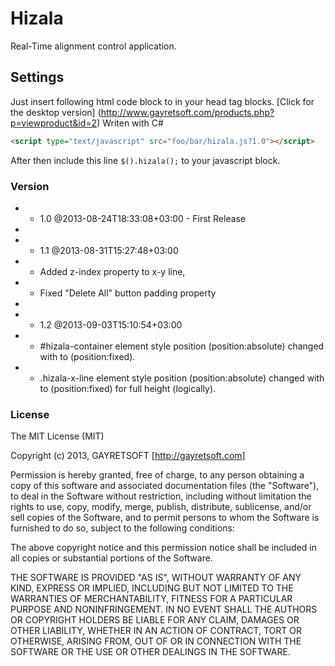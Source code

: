 # Hizala #

Real-Time alignment control application.

## Settings ##
Just insert following html code block to in your head tag blocks.
[Click for the desktop version] (http://www.gayretsoft.com/products.php?p=viewproduct&id=2)
Writen with C#


```html
<script type="text/javascript" src="foo/bar/hizala.js?1.0"></script>
```

After then include this line `$().hizala();` to your javascript block.

### Version ###
* - 1.0 @2013-08-24T18:33:08+03:00 - First Release
* 
* - 1.1 @2013-08-31T15:27:48+03:00
*   + Added z-index property to x-y line,
*   + Fixed "Delete All" button padding property
*   
* - 1.2 @2013-09-03T15:10:54+03:00
*   + #hizala-container element style position (position:absolute) changed with to (position:fixed).
*   + .hizala-x-line element style position (position:absolute) changed with to (position:fixed) for full height (logically).

### License ###

The MIT License (MIT)

Copyright (c) 2013, GAYRETSOFT [http://gayretsoft.com]

Permission is hereby granted, free of charge, to any person obtaining a copy of
this software and associated documentation files (the "Software"), to deal in
the Software without restriction, including without limitation the rights to
use, copy, modify, merge, publish, distribute, sublicense, and/or sell copies of
the Software, and to permit persons to whom the Software is furnished to do so,
subject to the following conditions:

The above copyright notice and this permission notice shall be included in all
copies or substantial portions of the Software.

THE SOFTWARE IS PROVIDED "AS IS", WITHOUT WARRANTY OF ANY KIND, EXPRESS OR
IMPLIED, INCLUDING BUT NOT LIMITED TO THE WARRANTIES OF MERCHANTABILITY, FITNESS
FOR A PARTICULAR PURPOSE AND NONINFRINGEMENT. IN NO EVENT SHALL THE AUTHORS OR
COPYRIGHT HOLDERS BE LIABLE FOR ANY CLAIM, DAMAGES OR OTHER LIABILITY, WHETHER
IN AN ACTION OF CONTRACT, TORT OR OTHERWISE, ARISING FROM, OUT OF OR IN
CONNECTION WITH THE SOFTWARE OR THE USE OR OTHER DEALINGS IN THE SOFTWARE.
